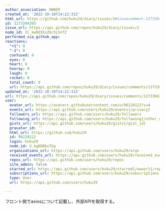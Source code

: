 ```yaml
---
author_association: OWNER
created_at: '2022-10-10T14:22:31Z'
html_url: https://github.com/huku29/diary/issues/2#issuecomment-1273394393
id: 1273394393
issue_url: https://api.github.com/repos/huku29/diary/issues/2
node_id: IC_kwDOIKxZGc5L5nTZ
performed_via_github_app: 
reactions:
  "+1": 0
  "-1": 0
  confused: 0
  eyes: 0
  heart: 0
  hooray: 0
  laugh: 0
  rocket: 0
  total_count: 0
  url: https://api.github.com/repos/huku29/diary/issues/comments/1273394393/reactions
updated_at: '2022-10-10T14:22:31Z'
url: https://api.github.com/repos/huku29/diary/issues/comments/1273394393
user:
  avatar_url: https://avatars.githubusercontent.com/u/96228122?v=4
  events_url: https://api.github.com/users/huku29/events{/privacy}
  followers_url: https://api.github.com/users/huku29/followers
  following_url: https://api.github.com/users/huku29/following{/other_user}
  gists_url: https://api.github.com/users/huku29/gists{/gist_id}
  gravatar_id: ''
  html_url: https://github.com/huku29
  id: 96228122
  login: huku29
  node_id: U_kgDOBbxTGg
  organizations_url: https://api.github.com/users/huku29/orgs
  received_events_url: https://api.github.com/users/huku29/received_events
  repos_url: https://api.github.com/users/huku29/repos
  site_admin: false
  starred_url: https://api.github.com/users/huku29/starred{/owner}{/repo}
  subscriptions_url: https://api.github.com/users/huku29/subscriptions
  type: User
  url: https://api.github.com/users/huku29

---
```

フロント側でaxiosについて記載し、外部APIを取得する。